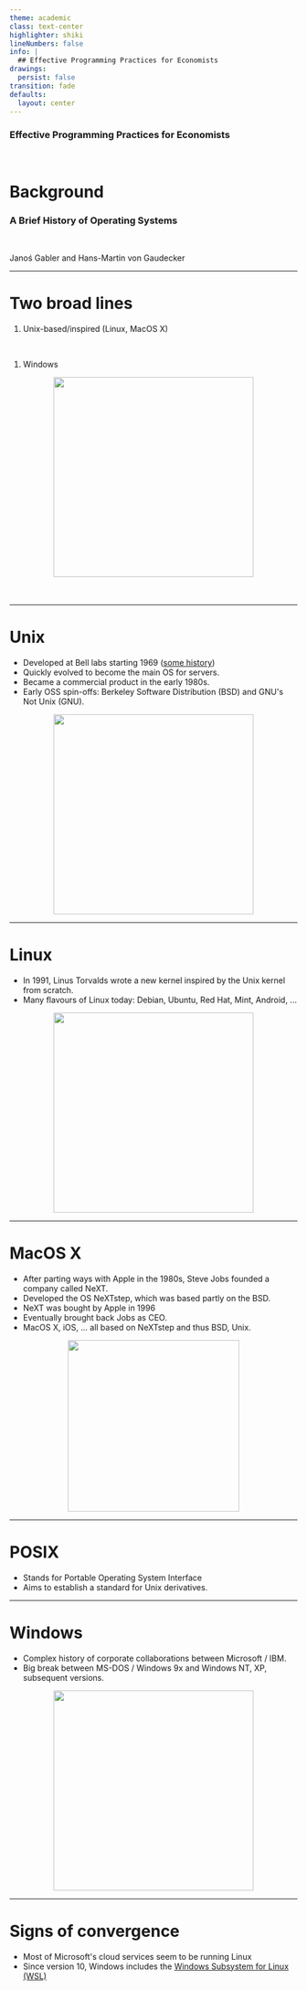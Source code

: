 ```yaml
---
theme: academic
class: text-center
highlighter: shiki
lineNumbers: false
info: |
  ## Effective Programming Practices for Economists
drawings:
  persist: false
transition: fade
defaults:
  layout: center
---
```


### Effective Programming Practices for Economists

<br/>

# Background

### A Brief History of Operating Systems

<br/>

Janoś Gabler and Hans-Martin von Gaudecker


---

# Two broad lines


<div class="grid grid-cols-2 gap-4">
<div>

1. Unix-based/inspired (Linux, MacOS X)
<br/>

1. Windows



</div>
<div>

<center>
<img src="vt100.jpg" width=350>
</center>

<br/>
<br/>

</div>
</div>

---

# Unix

<div class="grid grid-cols-2 gap-4">
<div>

- Developed at Bell labs starting 1969 ([some history](https://arstechnica.com/gadgets/2019/08/unix-at-50-it-starts-with-a-mainframe-a-gator-and-three-dedicated-researchers))
- Quickly evolved to become the main OS for servers.
- Became a commercial product in the early 1980s.
- Early OSS spin-offs: Berkeley Software Distribution (BSD) and GNU's Not
  Unix (GNU).

</div>
<div>

<center>
<img src="bell-labs.jpg" width=350>
</center>

</div>
</div>

---

# Linux

<div class="grid grid-cols-2 gap-4">
<div>

- In 1991, Linus Torvalds wrote a new kernel inspired by the Unix
  kernel from scratch.
- Many flavours of Linux today: Debian, Ubuntu, Red Hat, Mint,
  Android, ...

</div>
<div>

<center>
<img src="linus.jpg" width=350>
</center>

</div>
</div>


---

# MacOS X

<div class="grid grid-cols-2 gap-4">
<div>

- After parting ways with Apple in the 1980s, Steve Jobs founded a
  company called NeXT.
- Developed the OS NeXTstep, which was based partly on the BSD.
- NeXT was bought by Apple in 1996
- Eventually brought back Jobs as CEO.
- MacOS X, iOS, ... all based on NeXTstep and thus BSD, Unix.

</div>
<div>

<center>
<img src="stevejobs-next.jpg" width=300>
</center>

</div>
</div>


---

# POSIX

- Stands for Portable Operating System Interface
- Aims to establish a standard for Unix derivatives.


---


# Windows

<div class="grid grid-cols-2 gap-4">
<div>

- Complex history of corporate collaborations between Microsoft / IBM.
- Big break between MS-DOS / Windows 9x and Windows NT, XP, subsequent
  versions.

</div>
<div>

<center>
<img src="windows-1-desktop.jpg" width=350>
</center>

</div>
</div>


---

# Signs of convergence

- Most of Microsoft's cloud services seem to be running Linux
- Since version 10, Windows includes the [Windows Subsystem for Linux
  (WSL)](https://docs.microsoft.com/en-us/windows/wsl)
